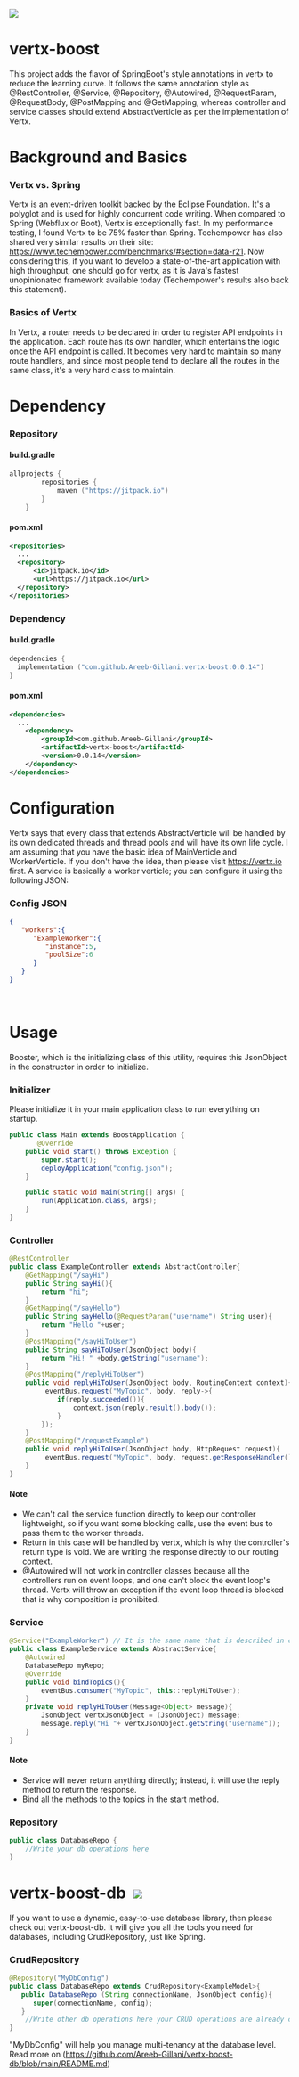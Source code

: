 [![](https://jitpack.io/v/Areeb-Gillani/vertx-boost.svg)](https://jitpack.io/#Areeb-Gillani/vertx-boost)
# vertx-boost
This project adds the flavor of SpringBoot's style annotations in vertx to reduce the learning curve. It follows the same annotation style as @RestController, @Service, @Repository, @Autowired, @RequestParam, @RequestBody, @PostMapping and @GetMapping, whereas controller and service classes should extend AbstractVerticle as per the implementation of Vertx.
 
# Background and Basics
### Vertx vs. Spring
Vertx is an event-driven toolkit backed by the Eclipse Foundation. It's a polyglot and is used for highly concurrent code writing. When compared to Spring (Webflux or Boot), Vertx is exceptionally fast. In my performance testing, I found Vertx to be 75% faster than Spring. Techempower has also shared very similar results on their site: https://www.techempower.com/benchmarks/#section=data-r21. Now considering this, if you want to develop a state-of-the-art application with high throughput, one should go for vertx, as it is Java's fastest unopinionated framework available today (Techempower's results also back this statement).
 
### Basics of Vertx
In Vertx, a router needs to be declared in order to register API endpoints in the application. Each route has its own handler, which entertains the logic once the API endpoint is called. It becomes very hard to maintain so many route handlers, and since most people tend to declare all the routes in the same class, it's a very hard class to maintain.
 
# Dependency
### Repository
#### build.gradle
```kotlin
allprojects {
        repositories {
            maven ("https://jitpack.io")
        }
    }
```
#### pom.xml
```xml
<repositories>
  ...
  <repository>
      <id>jitpack.io</id>
      <url>https://jitpack.io</url>
  </repository>
</repositories>
```
### Dependency
#### build.gradle
```kotlin
dependencies {
  implementation ("com.github.Areeb-Gillani:vertx-boost:0.0.14")
}
```
#### pom.xml
```xml
<dependencies>
  ...
	<dependency>
	    <groupId>com.github.Areeb-Gillani</groupId>
	    <artifactId>vertx-boost</artifactId>
	    <version>0.0.14</version>
	</dependency>
</dependencies>
```
# Configuration
Vertx says that every class that extends AbstractVerticle will be handled by its own dedicated threads and thread pools and will have its own life cycle. I am assuming that you have the basic idea of MainVerticle and WorkerVerticle. If you don't have the idea, then please visit https://vertx.io first. A service is basically a worker verticle; you can configure it using the following JSON:
### Config JSON
```json
{
   "workers":{
      "ExampleWorker":{
         "instance":5,
         "poolSize":6
      }
   }
}
```
 
# Usage
Booster, which is the initializing class of this utility, requires this JsonObject in the constructor in order to initialize.
### Initializer
Please initialize it in your main application class to run everything on startup.
```java
public class Main extends BoostApplication {
       @Override
    public void start() throws Exception {
        super.start();
        deployApplication("config.json");
    }

    public static void main(String[] args) {
        run(Application.class, args);
    }
}
```
### Controller
```java
@RestController
public class ExampleController extends AbstractController{
    @GetMapping("/sayHi")
    public String sayHi(){
        return "hi";
    }
    @GetMapping("/sayHello")
    public String sayHello(@RequestParam("username") String user){
        return "Hello "+user;
    }
    @PostMapping("/sayHiToUser")
    public String sayHiToUser(JsonObject body){
        return "Hi! " +body.getString("username");
    }
    @PostMapping("/replyHiToUser")
    public void replyHiToUser(JsonObject body, RoutingContext context){
         eventBus.request("MyTopic", body, reply->{
            if(reply.succeeded()){
                context.json(reply.result().body());
            }
        });
    }
    @PostMapping("/requestExample")
    public void replyHiToUser(JsonObject body, HttpRequest request){
         eventBus.request("MyTopic", body, request.getResponseHandler());
    }
}
```
#### Note
- We can't call the service function directly to keep our controller lightweight, so if you want some blocking calls, use the event bus to pass them to the worker threads.
- Return in this case will be handled by vertx, which is why the controller's return type is void. We are writing the response directly to our routing context.
- @Autowired will not work in controller classes because all the controllers run on event loops, and one can't block the event loop's thread. Vertx will throw an exception if the event loop thread is blocked that is why composition is prohibited.
 
### Service
```java
@Service("ExampleWorker") // It is the same name that is described in configuration.
public class ExampleService extends AbstractService{
    @Autowired
    DatabaseRepo myRepo;
    @Override
    public void bindTopics(){
        eventBus.consumer("MyTopic", this::replyHiToUser);
    }
    private void replyHiToUser(Message<Object> message){
        JsonObject vertxJsonObject = (JsonObject) message; 
        message.reply("Hi "+ vertxJsonObject.getString("username"));
    }
}
```
#### Note
- Service will never return anything directly; instead, it will use the reply method to return the response.
- Bind all the methods to the topics in the start method.
 
### Repository
```java
public class DatabaseRepo {
    //Write your db operations here 
}
```
# vertx-boost-db  [![](https://jitpack.io/v/Areeb-Gillani/vertx-boost-db.svg)](https://jitpack.io/#Areeb-Gillani/vertx-boost-db)
If you want to use a dynamic, easy-to-use database library, then please check out vertx-boost-db. It will give you all the tools you need for databases, including CrudRepository, just like Spring.
### CrudRepository
```java
@Repository("MyDbConfig")
public class DatabaseRepo extends CrudRepository<ExampleModel>{
   public DatabaseRepo (String connectionName, JsonObject config){
      super(connectionName, config);
   }
    //Write other db operations here your CRUD operations are already covered above 
}
```
"MyDbConfig" will help you manage multi-tenancy at the database level. Read more on (https://github.com/Areeb-Gillani/vertx-boost-db/blob/main/README.md)
 
